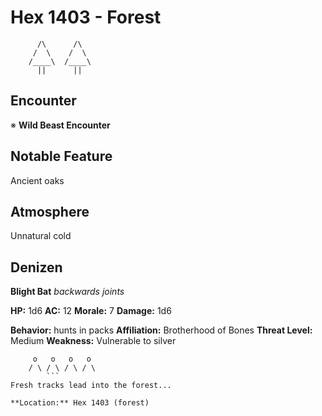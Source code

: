# Hex 1403 - Forest
```
      /\      /\
     /  \    /  \
    /____\  /____\
      ||      ||
```

## Encounter

※ **Wild Beast Encounter**

## Notable Feature

Ancient oaks

## Atmosphere

Unnatural cold

## Denizen

**Blight Bat**
*backwards joints*

**HP:** 1d6 **AC:** 12 **Morale:** 7
**Damage:** 1d6

**Behavior:** hunts in packs
**Affiliation:** Brotherhood of Bones
**Threat Level:** Medium
**Weakness:** Vulnerable to silver

```
     o   o   o   o
    / \ / \ / \ / \
        ```
Fresh tracks lead into the forest...

**Location:** Hex 1403 (forest)
